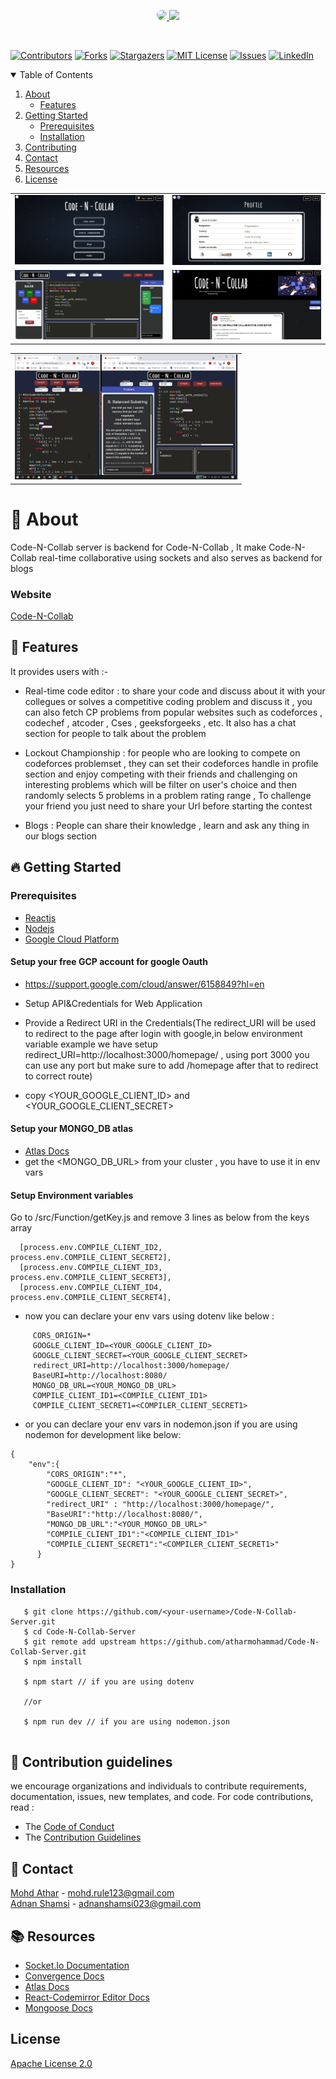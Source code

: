 <p align="center">
<a href="https://code-n-collab.netlify.app/" target="_blank"  rel="noreferrer">
<img src="https://user-images.githubusercontent.com/56029409/120935296-af116b00-c71f-11eb-8a47-9ca6a54832db.png" height="90"
     style="border-radius:50%"/>
<img src="https://user-images.githubusercontent.com/56029409/120934611-a10e1b00-c71c-11eb-8f9a-c22ecfc82652.png" height="70">
</a>
</p>
<br/>

[![Contributors][contributors-shield]][contributors-url]
[![Forks][forks-shield]][forks-url]
[![Stargazers][stars-shield]][stars-url]
[![MIT License][license-shield]][license-url]
[![Issues][issues-shield]][issues-url]
[![LinkedIn][linkedin-shield]][linkedin-url]

<details open="open">
  <summary>Table of Contents</summary>
  <ol>
    <li>
      <a href="#-about">About</a>
      <ul>
        <li><a href="#-features">Features</a></li>
      </ul>
    </li>
    <li>
      <a href="#-getting-started">Getting Started</a>
      <ul>
        <li><a href="#prerequisites">Prerequisites</a></li>
      </ul>
         <ul>
        <li><a href="#installation">Installation</a></li>
      </ul>
    </li>
    <li><a href="#-contribution-guidelines">Contributing</a></li>
    <li><a href="#-contact">Contact</a></li>
    <li><a href="#-resources">Resources</a></li>
    <li><a href="#license">License</a></li>
  </ol>
</details>

<a href="https://code-n-collab.netlify.app/" target="_blank"  rel="noreferrer">
<table >
   <tr>
     <td>
        <img src="Images/homepage.PNG"/>
     </td>
     <td >
       <img src="Images/profile.PNG"/>
     </td>
   </tr>
   <tr>
     <td>
       <img src="Images/championship.PNG" />
     </td>
     <td>
       <img src="Images/Blogs.PNG" />
     </td>
   </tr>
</table>
 </a>
 
 <a href="https://code-n-collab.netlify.app/" target="_blank"  rel="noreferrer">
      <table align="center">
          <tr>
               <td>
                    <img src="gif/codencollab.gif" alt="Collaboration" height="200"/>
               </td>
          </tr>
     </table>
</a>
 

# 🔖 About 
Code-N-Collab server is backend for Code-N-Collab , It make Code-N-Collab real-time collaborative using sockets and also serves as backend for blogs

### Website
[Code-N-Collab](https://code-n-collab.netlify.app/)

## 🚀 Features
It provides users with :-
- Real-time code editor :
  to share your code and discuss about it with your collegues or solves a competitive coding problem and discuss it , you can also fetch CP problems from popular websites such as codeforces , codechef , atcoder , Cses , geeksforgeeks , etc. It also has a chat section for people to talk about the problem

- Lockout Championship :
  for people who are looking to compete on codeforces problemset , they can set their codeforces handle in profile section and enjoy competing with their friends and challenging on interesting problems which will be filter on user's choice and then randomly selects 5 problems in a problem rating range , To challenge your friend you just need to share your Url before starting the contest
  
- Blogs : 
  People can share their knowledge , learn and ask any thing in our blogs section 

## 🔥 Getting Started 

### Prerequisites

- <a href="https://reactjs.org/">Reactjs</a>
- <a href="https://nodejs.org/en/">Nodejs</a>
- <a href="https://console.cloud.google.com/">Google Cloud Platform</a>

#### Setup your free GCP account for google Oauth
- https://support.google.com/cloud/answer/6158849?hl=en

- Setup API&Credentials for Web Application

- Provide a Redirect URI in the Credentials(The redirect_URI will be used to redirect to the page after login with google,in below environment variable example we have setup redirect_URI=http://localhost:3000/homepage/ , using port 3000 you can use any port but make sure to add /homepage after that to redirect to correct route)

- copy <YOUR_GOOGLE_CLIENT_ID> and <YOUR_GOOGLE_CLIENT_SECRET>

#### Setup your MONGO_DB atlas
- <a href="https://docs.atlas.mongodb.com/getting-started/">Atlas Docs</a>
- get the <MONGO_DB_URL> from your cluster , you have to use it in env vars

#### Setup Environment variables 
Go to /src/Function/getKey.js and remove 3 lines as below from the keys array 

``` 
  [process.env.COMPILE_CLIENT_ID2, process.env.COMPILE_CLIENT_SECRET2],
  [process.env.COMPILE_CLIENT_ID3, process.env.COMPILE_CLIENT_SECRET3],
  [process.env.COMPILE_CLIENT_ID4, process.env.COMPILE_CLIENT_SECRET4],
```

- now you can declare your env vars using dotenv like below :

```
     CORS_ORIGIN=*
     GOOGLE_CLIENT_ID=<YOUR_GOOGLE_CLIENT_ID>
     GOOGLE_CLIENT_SECRET=<YOUR_GOOGLE_CLIENT_SECRET>
     redirect_URI=http://localhost:3000/homepage/
     BaseURI=http://localhost:8080/
     MONGO_DB_URL=<YOUR_MONGO_DB_URL>
     COMPILE_CLIENT_ID1=<COMPILE_CLIENT_ID1>
     COMPILE_CLIENT_SECRET1=<COMPILER_CLIENT_SECRET1>

```
- or you can declare your env vars in nodemon.json if you are using nodemon for development like below:
```
{
    "env":{
        "CORS_ORIGIN":"*",
        "GOOGLE_CLIENT_ID": "<YOUR_GOOGLE_CLIENT_ID>",
        "GOOGLE_CLIENT_SECRET": "<YOUR_GOOGLE_CLIENT_SECRET>",
        "redirect_URI" : "http://localhost:3000/homepage/",
        "BaseURI":"http://localhost:8080/",
        "MONGO_DB_URL":"<YOUR_MONGO_DB_URL>"
        "COMPILE_CLIENT_ID1":"<COMPILE_CLIENT_ID1>"
        "COMPILE_CLIENT_SECRET1":"<COMPILER_CLIENT_SECRET1>"
      }
}

```

### Installation

```
   $ git clone https://github.com/<your-username>/Code-N-Collab-Server.git
   $ cd Code-N-Collab-Server
   $ git remote add upstream https://github.com/atharmohammad/Code-N-Collab-Server.git
   $ npm install
   
   $ npm start // if you are using dotenv
   
   //or
   
   $ npm run dev // if you are using nodemon.json 
   
```

## 💁 Contribution guidelines 

 we encourage organizations and individuals to contribute requirements, documentation, issues, new templates, and code.
 For code contributions, read :
 
- The <a href="CODE_OF_CONDUCT.md" >Code of Conduct</a>
- The <a href="CONTRIBUTING.md">Contribution Guidelines</a>

## 📲 Contact

<a href="https://www.linkedin.com/in/athar-mohammad-34068a157/">Mohd Athar</a> - mohd.rule123@gmail.com
<br>
<a href="https://www.linkedin.com/in/adnan-shamsi-5830301b3/">Adnan Shamsi</a> - adnanshamsi023@gmail.com

## 📚 Resources 
- <a href="https://socket.io/docs/v4" >Socket.Io Documentation </a>
- <a href="https://convergence.io/documentation/" > Convergence Docs </a>
- <a href="https://docs.atlas.mongodb.com/getting-started/">Atlas Docs </a>
- <a href="https://github.com/scniro/react-codemirror2">React-Codemirror Editor Docs</a>
- <a href="https://mongoosejs.com/docs/guide.html">Mongoose Docs</a>

## License
<a href="LICENSE">Apache License 2.0</a>

[contributors-shield]: https://img.shields.io/github/contributors/atharmohammad/Code-N-Collab-Server.svg?style=for-the-badge
[contributors-url]: https://github.com/atharmohammad/Code-N-Collab-Server/graphs/contributors
[forks-shield]: https://img.shields.io/github/forks/atharmohammad/Code-N-Collab-Server.svg?style=for-the-badge
[forks-url]: https://github.com/atharmohammad/Code-N-Collab-Server/network/members
[stars-shield]: https://img.shields.io/github/stars/atharmohammad/Code-N-Collab-Server.svg?style=for-the-badge
[stars-url]: https://github.com/atharmohammad/Code-N-Collab-Server/stargazers
[issues-shield]: https://img.shields.io/github/issues/atharmohammad/Code-N-Collab-Server.svg?style=for-the-badge
[issues-url]: https://github.com/atharmohammad/Code-N-Collab-Server/issues
[license-shield]: https://img.shields.io/github/license/atharmohammad/Code-N-Collab-Server.svg?style=for-the-badge
[license-url]: https://github.com/atharmohammad/Code-N-Collab-Server/blob/master/LICENSE
[linkedin-shield]: https://img.shields.io/badge/-LinkedIn-black.svg?style=for-the-badge&logo=linkedin&colorB=555
[linkedin-url]: https://www.linkedin.com/in/athar-mohammad-34068a157/

